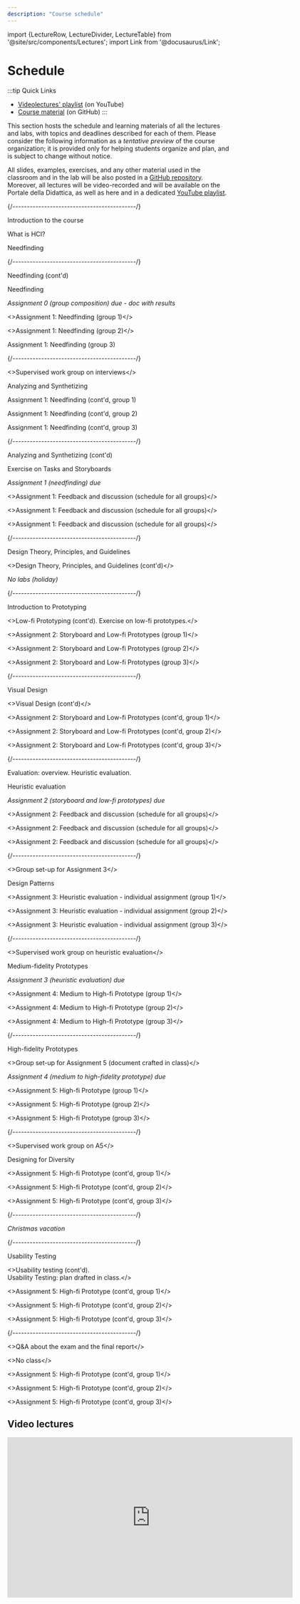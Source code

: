```yaml
---
description: "Course schedule"
---
```


import {LectureRow, LectureDivider, LectureTable} from '@site/src/components/Lectures';
import Link from '@docusaurus/Link';


# Schedule

:::tip Quick Links
* [Videolectures' playlist](https://www.youtube.com/playlist?list=PLs7DWGc_wmwRwGT5u9W9TKenphrJKtDss) (on YouTube)
* [Course material](https://github.com/polito-hci-2023/materials) (on GitHub)
:::

This section hosts the schedule and learning materials of all the lectures and labs, with topics and deadlines described for each of them. Please consider the following information as a _tentative preview_ of the course organization; it is provided only for helping students organize and plan, and is subject to change without notice.

All slides, examples, exercises, and any other material used in the classroom and in the lab will be also posted in a [GitHub repository](https://github.com/polito-hci-2023/materials). Moreover, all lectures will be video-recorded and will be available on the Portale della Didattica, as well as here and in a dedicated [YouTube playlist](https://www.youtube.com/playlist?list=PLs7DWGc_wmwRwGT5u9W9TKenphrJKtDss).

<LectureTable defaultTeacher="Luigi De Russis" defaultType="Lecture" showMaterial={false} language='EN'>

<LectureDivider topic='Week 01'/>{/*-------------------------------------------*/}

<LectureRow
    date="02/10/2023" time="14:30-16:00"
    video="https://youtu.be/S6_VuAk8taA"
    >
    <Link to="https://polito-hci-2023.github.io/materials/slides/00-intro.pdf" title="Course introduction slides in PDF">Introduction to the course</Link>
</LectureRow>

<LectureRow 
    date="03/10/2023" time="17:30-19:00"
    video="https://youtu.be/wWwFxNahoTA"
    >
    <Link to="https://polito-hci-2023.github.io/materials/slides/01-whatisHCI.pdf" title="Slides on introduction to HCI in PDF">What is HCI?</Link>
</LectureRow>

<LectureRow
    date="04/10/2023" time="13:00-14:30"
    video="https://youtu.be/9_OdwSfnElM"
    >
    <Link to="https://polito-hci-2023.github.io/materials/slides/02-needfinding.pdf" title="Needfinding slides in PDF">Needfinding</Link>
</LectureRow>

<LectureDivider topic='Week 02'/>{/*-------------------------------------------*/}

<LectureRow
    date="09/10/2023" time="14:30-16:00"
    video="https://youtu.be/wu4ASikBZZ8"
    >
    <span>Needfinding (cont'd)</span>
</LectureRow>

<LectureRow 
    date="10/10/2023" time="17:30-19:00" type="Exercise"
    video="https://youtu.be/uynZynu7EKE"
    >
    <Link to="https://polito-hci-2023.github.io/materials/slides/02b-needfinding-exercise.pdf" title="Exercise on needfinding">Needfinding</Link>
</LectureRow>

<LectureRow variant='success'
    date="10/10/2023" time="EOD" type="" teacher=""
    >
    <em>Assignment 0 (group composition) due - <Link to="https://docs.google.com/spreadsheets/d/1onS_mR75WWrs4NwDaIapE9KAfhRxd1jm8KXIem5h_nY" title="Groups-Themes match">doc with results</Link></em>
</LectureRow>

<LectureRow 
    date="11/10/2023" time="13:00-14:30" type="Lab" teacher="Alberto Monge Roffarello"
    >
    <><Link to="https://polito-hci-2023.github.io/materials/assignments/A1-needfinding.pdf" title="First assignment">Assignment 1: Needfinding</Link> (<Link to="https://docs.google.com/spreadsheets/d/1onS_mR75WWrs4NwDaIapE9KAfhRxd1jm8KXIem5h_nY" title="Groups-Themes match">group 1</Link>)</>
</LectureRow>

<LectureRow 
    date="11/10/2023" time="14:30-16:00" type="Lab" 
    >
    <><Link to="https://polito-hci-2023.github.io/materials/assignments/A1-needfinding.pdf" title="First assignment">Assignment 1: Needfinding</Link> (<Link to="https://docs.google.com/spreadsheets/d/1onS_mR75WWrs4NwDaIapE9KAfhRxd1jm8KXIem5h_nY" title="Groups-Themes match">group 2</Link>)</>
</LectureRow>

<LectureRow 
    date="11/10/2023" time="16:00-17:30" type="Lab" teacher="Tommaso Calò"
    ><Link to="https://polito-hci-2023.github.io/materials/assignments/A1-needfinding.pdf" title="First assignment">Assignment 1: Needfinding</Link> (<Link to="https://docs.google.com/spreadsheets/d/1onS_mR75WWrs4NwDaIapE9KAfhRxd1jm8KXIem5h_nY" title="Groups-Themes match">group 3</Link>)</LectureRow>

<LectureDivider topic='Week 03'/>{/*-------------------------------------------*/}

<LectureRow
    date="16/10/2023" time="14:30-16:00" type="Exercise"
    >
    <>Supervised work group on interviews</>
</LectureRow>

<LectureRow 
    date="17/10/2023" time="17:30-19:00"
    video="https://youtu.be/FAj3r1CTtkI"
    >
    <Link to="https://polito-hci-2023.github.io/materials/slides/03-analyzing.pdf" title="Task analysis, scenarios, and storyboards (PDF)">Analyzing and Synthetizing</Link>
</LectureRow>

<LectureRow 
    date="18/10/2023" time="13:00-14:30" type="Lab" teacher="Alberto Monge Roffarello"
    >Assignment 1: Needfinding (cont'd, group 1)</LectureRow>

<LectureRow 
    date="18/10/2023" time="14:30-16:00" type="Lab" teacher="Alberto Monge Roffarello"
    >Assignment 1: Needfinding (cont'd, group 2)</LectureRow>

<LectureRow 
    date="18/10/2023" time="16:00-17:30" type="Lab" teacher="Tommaso Calò"
    >Assignment 1: Needfinding (cont'd, group 3)</LectureRow>

<LectureDivider topic='Week 04'/>{/*-------------------------------------------*/}

<LectureRow
    date="23/10/2023" time="14:30-16:00"
    video="https://youtu.be/vpZgjmfiSPQ"
    >Analyzing and Synthetizing (cont'd)</LectureRow>

<LectureRow 
    date="24/10/2023" time="17:30-19:00" type="Exercise"
    video="https://youtu.be/OsPlTPsB2Oo"
    >
    <Link to="https://polito-hci-2023.github.io/materials/slides/03b-analyzing-exercise.pdf" title="Exercise on tasks and storyboards (PDF)">Exercise on Tasks and Storyboards</Link>
</LectureRow>

<LectureRow variant="success" date="24/10/2023" time="EOD" teacher="" type="">
    <em>Assignment 1 (needfinding) due</em>
</LectureRow>

<LectureRow 
    date="25/10/2023" time="13:00-14:30" type="Lab" teacher="All"
    >
    <>Assignment 1: Feedback and discussion (<Link to="https://docs.google.com/spreadsheets/d/1NngPG8eniNBA2pFE4qbOaYt1zSBjm6HF8UrwcEfHo_w" title="Schedule for the feedback session">schedule for all groups</Link>)</>
</LectureRow>

<LectureRow 
    date="25/10/2023" time="14:30-16:00" type="Lab" teacher="All"
    >
    <>Assignment 1: Feedback and discussion (<Link to="https://docs.google.com/spreadsheets/d/1NngPG8eniNBA2pFE4qbOaYt1zSBjm6HF8UrwcEfHo_w" title="Schedule for the feedback session">schedule for all groups</Link>)</>
</LectureRow>

<LectureRow 
    date="25/10/2023" time="16:00-17:30" type="Lab" teacher="All"
    >
    <>Assignment 1: Feedback and discussion (<Link to="https://docs.google.com/spreadsheets/d/1NngPG8eniNBA2pFE4qbOaYt1zSBjm6HF8UrwcEfHo_w" title="Schedule for the feedback session">schedule for all groups</Link>)</>
</LectureRow>

<LectureDivider topic='Week 05'/>{/*-------------------------------------------*/}

<LectureRow
    date="30/10/2023" time="14:30-16:00"
    video="https://youtu.be/q92i5Z-uiuI"
    >
    <Link to="https://polito-hci-2023.github.io/materials/slides/04-design-principles.pdf" title="Design theories, principles, and guidelines (PDF)">Design Theory, Principles, and Guidelines</Link>
</LectureRow>

<LectureRow 
    date="31/10/2023" time="17:30-19:00"
    video="https://youtu.be/X01UHPrYTAs"
    >
    <>Design Theory, Principles, and Guidelines (cont'd)</>
</LectureRow>

<LectureRow date="01/11/2023" variant="warning" type="" teacher=""
    >
    <em>No labs (holiday)</em>
</LectureRow>

<LectureDivider topic='Week 06'/>{/*-------------------------------------------*/}

<LectureRow
    date="06/11/2023" time="14:30-16:00"
    video="https://youtu.be/Fp8LKOxVI5s"
    >
    <Link to="https://polito-hci-2023.github.io/materials/slides/05-low-fi-prototypes.pdf" title="Prototyping">Introduction to Prototyping</Link>
</LectureRow>

<LectureRow 
    date="07/11/2023" time="17:30-19:00" type="Exercise"
    video="https://youtu.be/8ZqCF5ud4z4"
    >
    <>Low-fi Prototyping (cont'd). <Link to="https://polito-hci-2023.github.io/materials/slides/05b-low-fi-prototypes-exercise.pdf" title="Critique of low-fi prototypes">Exercise on low-fi prototypes</Link>.</>
</LectureRow>

<LectureRow 
    date="08/11/2023" time="13:00-14:30" type="Lab" teacher="Alberto Monge Roffarello"
    >
    <><Link to="https://polito-hci-2023.github.io/materials/assignments/A2-storyboard-paper-prototypes.pdf" title="Second assignment">Assignment 2: Storyboard and Low-fi Prototypes</Link> (group 1)</>
</LectureRow>

<LectureRow 
    date="08/11/2023" time="14:30-16:00" type="Lab" teacher="Luigi De Russis"
    >
    <><Link to="https://polito-hci-2023.github.io/materials/assignments/A2-storyboard-paper-prototypes.pdf" title="Second assignment">Assignment 2: Storyboard and Low-fi Prototypes</Link> (group 2)</>
</LectureRow>

<LectureRow 
    date="08/11/2023" time="16:00-17:30" type="Lab" teacher="Tommaso Calò"
    >
    <><Link to="https://polito-hci-2023.github.io/materials/assignments/A2-storyboard-paper-prototypes.pdf" title="Second assignment">Assignment 2: Storyboard and Low-fi Prototypes</Link> (group 3)</>
</LectureRow>

<LectureDivider topic='Week 07'/>{/*-------------------------------------------*/}

<LectureRow
    date="13/11/2023" time="14:30-16:00"
    video="https://youtu.be/R5C_xz_lZtA"
    >
    <Link to="https://polito-hci-2023.github.io/materials/slides/06-visualdesign.pdf" title="Visual design and navigation">Visual Design</Link>
</LectureRow>

<LectureRow 
    date="14/11/2023" time="17:30-19:00"
    video="https://youtu.be/JrBcXjsqmmo"
    >
    <>Visual Design (cont'd)</>
</LectureRow>

<LectureRow 
    date="15/11/2023" time="13:00-14:30" type="Lab" teacher="Alberto Monge Roffarello"
    >
    <>Assignment 2: Storyboard and Low-fi Prototypes (cont'd, group 1)</>
</LectureRow>

<LectureRow 
    date="15/11/2023" time="14:30-16:00" type="Lab" teacher="Luigi De Russis"
    >
    <>Assignment 2: Storyboard and Low-fi Prototypes (cont'd, group 2)</>
</LectureRow>

<LectureRow 
    date="15/11/2023" time="16:00-17:30" type="Lab" teacher="Tommaso Calò"
    >
    <>Assignment 2: Storyboard and Low-fi Prototypes (cont'd, group 3)</>
</LectureRow>

<LectureDivider topic='Week 08'/>{/*-------------------------------------------*/}

<LectureRow
    date="20/11/2023" time="14:30-16:00" 
    video="https://youtu.be/xQQ3f9DV5Lo"
    teacher="Alberto Monge Roffarello"
    >
    <Link to="https://polito-hci-2023.github.io/materials/slides/07-heuristic-evaluation.pdf" title="Evaluation: Introduction and Heuristics">Evaluation: overview. Heuristic evaluation.</Link>
</LectureRow>

<LectureRow 
    date="21/11/2023" time="17:30-19:00"
    video="https://youtu.be/PwfQyt2ASwo"
    type="Exercise" teacher="Alberto Monge Roffarello"
    >
    <Link to="https://polito-hci-2023.github.io/materials/slides/07b-heuristic-evaluation-exercise.pdf" title="Exercise on Heuristic Evaluation">Heuristic evaluation</Link>
</LectureRow>

<LectureRow variant="success" date="21/11/2023" time="EOD" teacher="" type="">
    <em>Assignment 2 (storyboard and low-fi prototypes) due</em>
</LectureRow>

<LectureRow 
    date="22/11/2023" time="13:00-14:30" type="Lab" teacher="All"
    >
    <>Assignment 2: Feedback and discussion (<Link to="https://docs.google.com/spreadsheets/d/1W5maJ0hBiGLfgS_EttpQQM7CYw0moe1t9BIubdS7o5Y">schedule for all groups</Link>)</>
</LectureRow>

<LectureRow 
    date="22/11/2023" time="14:30-16:00" type="Lab" teacher="All"
    >
    <>Assignment 2: Feedback and discussion (<Link to="https://docs.google.com/spreadsheets/d/1W5maJ0hBiGLfgS_EttpQQM7CYw0moe1t9BIubdS7o5Y">schedule for all groups</Link>)</>
</LectureRow>

<LectureRow 
    date="22/11/2023" time="16:00-17:30" type="Lab" teacher="All"
    >
    <>Assignment 2: Feedback and discussion (<Link to="https://docs.google.com/spreadsheets/d/1W5maJ0hBiGLfgS_EttpQQM7CYw0moe1t9BIubdS7o5Y">schedule for all groups</Link>)</>
</LectureRow>

<LectureDivider topic='Week 09'/>{/*-------------------------------------------*/}

<LectureRow
    date="27/11/2023" time="14:30-16:00" type="Exercise" teacher="Alberto Monge Roffarello"
    >
    <>Group set-up for Assignment 3</>
</LectureRow>

<LectureRow 
    date="28/11/2023" time="17:30-19:00" teacher="Alberto Monge Roffarello"
    video="https://youtu.be/KWKWM-7V8to"
    >
    <Link to="https://polito-hci-2023.github.io/materials/slides/08-design-patterns.pdf" title="Design Patterns">Design Patterns</Link>
</LectureRow>

<LectureRow 
    date="29/11/2023" time="13:00-14:30" type="Lab" teacher="Alberto Monge Roffarello"
    >
    <><Link to="https://polito-hci-2023.github.io/materials/assignments/A3-heuristic-evaluation.pdf" title="Third assignment">Assignment 3: Heuristic evaluation - individual assignment</Link> (group 1)</>
</LectureRow>

<LectureRow 
    date="29/11/2023" time="14:30-16:00" type="Lab" teacher="Alberto Monge Roffarello"
    >
    <><Link to="https://polito-hci-2023.github.io/materials/assignments/A3-heuristic-evaluation.pdf" title="Third assignment">Assignment 3: Heuristic evaluation - individual assignment</Link> (group 2)</>
</LectureRow>

<LectureRow 
    date="29/11/2023" time="16:00-17:30" type="Lab" teacher="Tommaso Calò"
    >
    <><Link to="https://polito-hci-2023.github.io/materials/assignments/A3-heuristic-evaluation.pdf" title="Third assignment">Assignment 3: Heuristic evaluation - individual assignment</Link> (group 3)</>
</LectureRow>

<LectureDivider topic='Week 10'/>{/*-------------------------------------------*/}

<LectureRow
    date="04/12/2023" time="14:30-16:00" type="Exercise" teacher="Tommaso Calò"
    >
    <>Supervised work group on heuristic evaluation</>
</LectureRow>

<LectureRow 
    date="05/12/2023" time="17:30-19:00" teacher="Alberto Monge Roffarello"
    video="https://youtu.be/Zv-fkhRltIw"
    >
      <Link to="https://polito-hci-2023.github.io/materials/slides/09-mid-fi-prototypes.pdf" title="Medium fidelity prototypes">Medium-fidelity Prototypes</Link>
</LectureRow>

<LectureRow variant="success" date="05/12/2023" time="EOD" teacher="" type="">
    <em>Assignment 3 (heuristic evaluation) due</em>
</LectureRow>

<LectureRow 
    date="06/12/2023" time="13:00-14:30" type="Lab" teacher="Alberto Monge Roffarello"
    >
    <><Link to="https://polito-hci-2023.github.io/materials/assignments/A4-mid-to-hi-fidelity.pdf" title="Fourth assignment">Assignment 4: Medium to High-fi Prototype</Link> (group 1)</>
</LectureRow>

<LectureRow 
    date="06/12/2023" time="14:30-16:00" type="Lab" teacher="Alberto Monge Roffarello"
    >
    <><Link to="https://polito-hci-2023.github.io/materials/assignments/A4-mid-to-hi-fidelity.pdf" title="Fourth assignment">Assignment 4: Medium to High-fi Prototype</Link> (group 2)</>
</LectureRow>

<LectureRow 
    date="06/12/2023" time="16:00-17:30" type="Lab" teacher="Tommaso Calò"
    >
    <><Link to="https://polito-hci-2023.github.io/materials/assignments/A4-mid-to-hi-fidelity.pdf" title="Fourth assignment">Assignment 4: Medium to High-fi Prototype</Link> (group 3)</>
</LectureRow>

<LectureDivider topic='Week 11'/>{/*-------------------------------------------*/}

<LectureRow
    date="11/12/2023" time="14:30-16:00"
    video="https://youtu.be/4u3bjH1CQ_U"
    >
     <Link to="https://polito-hci-2023.github.io/materials/slides/10-hi-fi-prototypes.pdf" title="High fidelity prototypes">High-fidelity Prototypes</Link>
</LectureRow>

<LectureRow 
    date="12/12/2023" time="17:30-19:00" type="Exercise"
    >
    <>Group set-up for Assignment 5 (<Link to="https://polito-hci-2023.github.io/materials/slides/10a-tech-choices.pdf" title="Options for implementing the hi-fi prototypes">document crafted in class</Link>)</>
</LectureRow>

<LectureRow variant="success" date="12/12/2023" time="EOD" teacher="" type="">
    <em>Assignment 4 (medium to high-fidelity prototype) due</em>
</LectureRow>

<LectureRow 
    date="13/12/2023" time="13:00-14:30" type="Lab" teacher="Alberto Monge Roffarello"
    >
    <><Link to="https://polito-hci-2023.github.io/materials/assignments/A5-high-fidelity-prototype.pdf" title="Fifth assignment">Assignment 5: High-fi Prototype</Link> (group 1)</>
</LectureRow>

<LectureRow 
    date="13/12/2023" time="14:30-16:00" type="Lab"
    >
    <><Link to="https://polito-hci-2023.github.io/materials/assignments/A5-high-fidelity-prototype.pdf" title="Fifth assignment">Assignment 5: High-fi Prototype</Link> (group 2)</>
</LectureRow>

<LectureRow 
    date="13/12/2023" time="16:00-17:30" type="Lab" teacher="Tommaso Calò"
    >
    <><Link to="https://polito-hci-2023.github.io/materials/assignments/A5-high-fidelity-prototype.pdf" title="Fifth assignment">Assignment 5: High-fi Prototype</Link> (group 3)</>
</LectureRow>

<LectureDivider topic='Week 12'/>{/*-------------------------------------------*/}

<LectureRow
    date="18/12/2023" time="14:30-16:00" teacher="Alberto Monge Roffarello"
    >
    <>Supervised work group on A5</>
</LectureRow>

<LectureRow 
    date="19/12/2023" time="17:30-19:00"
    video="https://youtu.be/o7P2PCKzous"
    >
    <Link to="https://polito-hci-2023.github.io/materials/slides/11-designing-diversity.pdf" title="Inclusive and universal design">Designing for Diversity</Link>
</LectureRow>

<LectureRow 
    date="20/12/2023" time="13:00-14:30" type="Lab" teacher="Alberto Monge Roffarello"
    >
    <>Assignment 5: High-fi Prototype (cont'd, group 1)</>
</LectureRow>

<LectureRow 
    date="20/12/2023" time="14:30-16:00" type="Lab"
    >
    <>Assignment 5: High-fi Prototype (cont'd, group 2)</>
</LectureRow>

<LectureRow 
    date="20/12/2023" time="16:00-17:30" type="Lab" teacher="Tommaso Calò"
    >
    <>Assignment 5: High-fi Prototype (cont'd, group 3)</>
</LectureRow>

<LectureDivider />{/*-------------------------------------------*/}

<LectureRow variant="warning" teacher="" type="">
    <em>Christmas vacation</em>
</LectureRow>

<LectureDivider topic='Week 13'/>{/*-------------------------------------------*/}

<LectureRow
    date="08/01/2024" time="14:30-16:00"
    video="https://youtu.be/RJVLImKrppo"
    >
    <Link to="https://polito-hci-2023.github.io/materials/slides/12-usability-testing.pdf" title="Usability testing">Usability Testing</Link>
</LectureRow>

<LectureRow 
    date="09/01/2024" time="17:30-19:00" type="Exercise"
    video="https://youtu.be/ZKFLg4l8ri8"
    >
    <>Usability testing (cont'd).<br/>
    <Link to="https://docs.google.com/document/d/1vaZ7w1Wg_fuDEifT1zvaNIvlYqwuEm8zlDdVva7v_lo" title="Usability plan drafted in class">Usability Testing: plan drafted in class.</Link></>
</LectureRow>

<LectureRow 
    date="10/01/2024" time="13:00-14:30" type="Lab" teacher="Luigi De Russis"
    >
    <>Assignment 5: High-fi Prototype (cont'd, group 1)</>
</LectureRow>

<LectureRow 
    date="10/01/2024" time="14:30-16:00" type="Lab"
    >
    <>Assignment 5: High-fi Prototype (cont'd, group 2)</>
</LectureRow>

<LectureRow 
    date="10/01/2024" time="16:00-17:30" type="Lab" teacher="Tommaso Calò"
    >
    <>Assignment 5: High-fi Prototype (cont'd, group 3)</>
</LectureRow>

<LectureDivider topic='Week 14'/>{/*-------------------------------------------*/}

<LectureRow
    date="15/01/2024" time="14:30-16:00"
    >
    <>Q&A about the exam and the final report</>
</LectureRow>

<LectureRow 
    date="16/01/2024" time="17:30-19:00" type="" variant="warning"
    >
    <>No class</>
</LectureRow>

<LectureRow 
    date="17/01/2024" time="13:00-14:30" type="Lab"
    >
    <>Assignment 5: High-fi Prototype (cont'd, group 1)</>
</LectureRow>

<LectureRow 
    date="17/01/2024" time="14:30-16:00" type="Lab"
    >
    <>Assignment 5: High-fi Prototype (cont'd, group 2)</>
</LectureRow>

<LectureRow 
    date="17/01/2024" time="16:00-17:30" type="Lab" teacher="Tommaso Calò"
    >
    <>Assignment 5: High-fi Prototype (cont'd, group 3)</>
</LectureRow>

</LectureTable>

## Video lectures
<iframe width="640" height="360" src="https://www.youtube-nocookie.com/embed/videoseries?si=5A1NPTqfKzq99Xnv&amp;list=PLs7DWGc_wmwRwGT5u9W9TKenphrJKtDss" title="YouTube video player" frameborder="0" allow="accelerometer; autoplay; clipboard-write; encrypted-media; gyroscope; picture-in-picture; web-share" allowfullscreen></iframe>

